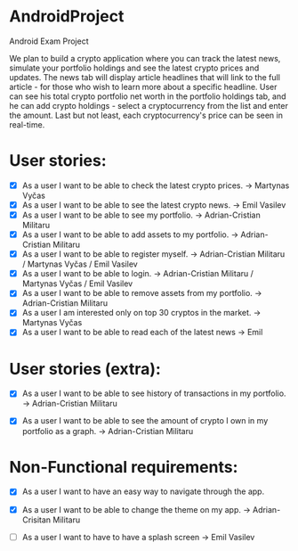 # AndroidProject

Android Exam Project



We plan to build a crypto application where you can track the latest news, simulate your portfolio holdings and see the latest crypto prices and updates. 
The news tab will display article headlines that will link to the full article - for those who wish to learn more about a specific headline. 
User can see his total crypto portfolio net worth in the portfolio holdings tab, and he can add crypto holdings - select a cryptocurrency from the
list and enter the amount. Last but not least, each cryptocurrency's price can be seen in real-time.

# User stories:

- [x] As a user I want to be able to check the latest crypto prices. -> Martynas Vyčas
- [x] As a user I want to be able to see the latest crypto news. -> Emil Vasilev
- [x] As a user I want to be able to see my portfolio. -> Adrian-Cristian Militaru
- [x] As a user I want to be able to add assets to my portfolio. -> Adrian-Cristian Militaru
- [x] As a user I want to be able to register myself. -> Adrian-Cristian Militaru / Martynas Vyčas / Emil Vasilev
- [x] As a user I want to be able to login. -> Adrian-Cristian Militaru / Martynas Vyčas / Emil Vasilev
- [x] As a user I want to be able to remove assets from my portfolio. -> Adrian-Cristian Militaru
- [x] As a user I am interested only on top 30 cryptos in the market. -> Martynas Vyčas 
- [x] As a user I want to be able to read each of the latest news -> Emil

# User stories (extra):

- [x] As a user I want to be able to see history of transactions in my portfolio. -> Adrian-Cristian Militaru
- [x] As a user I want to be able to see the amount of crypto I own in my portfolio as a graph. -> Adrian-Cristian Militaru


# Non-Functional requirements:

- [x] As a user I want to have an easy way to navigate through the app.
- [x] As a user I want to be able to change the theme on my app.  -> Adrian-Crisitan Militaru
- [ ] As a user I want to have to have a splash screen -> Emil Vasilev

